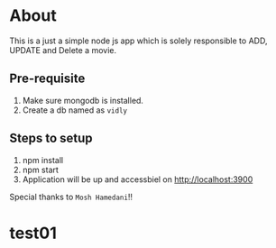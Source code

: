 # About

This is a just a simple node js app which is solely responsible to ADD, UPDATE and Delete a movie.

## Pre-requisite

1. Make sure mongodb is installed.
2. Create a db named as `vidly`

## Steps to setup

1. npm install
2. npm start
3. Application will be up and accessbiel on <http://localhost:3900>

Special thanks to `Mosh Hamedani`!!
# test01
